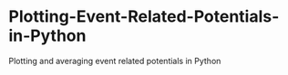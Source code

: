 # Plotting-Event-Related-Potentials-in-Python
Plotting and averaging event related potentials in Python
